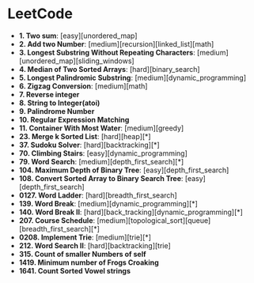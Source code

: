 # LeetCode



+ **1. Two sum**: [easy][unordered_map]
+ **2. Add two Number**: [medium][recursion][linked_list][math]
+ **3. Longest Substring Without Repeating Characters**: [medium][unordered_map][sliding_windows]
+ **4. Median of Two Sorted Arrays**: [hard][binary_search]
+ **5. Longest Palindromic Substring**: [medium][dynamic_programming]
+ **6. Zigzag Conversion**: [medium][math]
+ **7. Reverse integer** 
+ **8. String to Integer(atoi)**
+ **9. Palindrome Number**
+ **10. Regular Expression Matching**
+ **11. Container With Most Water**: [medium][greedy]
+ **23. Merge k Sorted List**: [hard][heap][*]
+ **37. Sudoku Solver**: [hard][backtracking][*]
+ **70. Climbing Stairs**: [easy][dynamic_programming]
+ **79. Word Search**: [medium][depth_first_search][*]
+ **104. Maximum Depth of Binary Tree**: [easy][depth_first_search]
+ **108. Convert Sorted Array to Binary Search Tree**: [easy][depth_first_search]
+ **0127. Word Ladder**: [hard][breadth_first_search]
+ **139. Word Break**: [medium][dynamic_programming][*]
+ **140. Word Break II**: [hard][back_tracking][dynamic_programming][*]
+ **207. Course Schedule**: [medium][topological_sort][queue][breadth_first_search][*]
+ **0208. Implement Trie**: [medium][trie][*]
+ **212. Word Search II**: [hard][backtracking][trie]
+ **315. Count of smaller Numbers of self**
+ **1419. Minimum number of Frogs Croaking**
+ **1641. Count Sorted Vowel strings**
